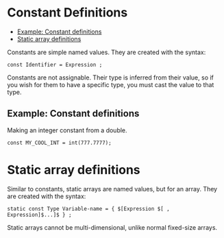 # Constant Definitions

<!-- vim-markdown-toc GFM -->

   * [Example: Constant definitions](#example-constant-definitions)
* [Static array definitions](#static-array-definitions)

<!-- vim-markdown-toc -->

Constants are simple named values. They are created with the syntax:

```
const Identifier = Expression ;
```

Constants are not assignable. Their type is inferred from their value, so if
you wish for them to have a specific type, you must cast the value to that
type.

## Example: Constant definitions

Making an integer constant from a double.

```
const MY_COOL_INT = int(777.7777);
```

# Static array definitions

Similar to constants, static arrays are named values, but for an array. They
are created with the syntax:

```
static const Type Variable-name = { $[Expression $[ , Expression]$...]$ } ;
```

Static arrays cannot be multi-dimensional, unlike normal fixed-size arrays.

<!-- EOF -->
